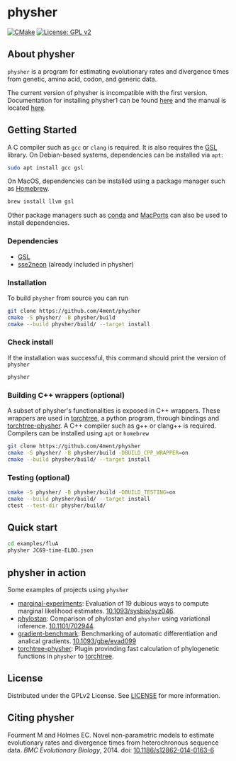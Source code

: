 # physher

[![CMake](https://github.com/4ment/physher/actions/workflows/cmake.yml/badge.svg)](https://github.com/4ment/physher/actions/workflows/cmake.yml)
[![License: GPL v2](https://img.shields.io/badge/License-GPLv2-blue.svg)](https://www.gnu.org/licenses/gpl-2.0)

## About physher

``physher`` is a program for estimating evolutionary rates and divergence times from genetic, amino acid, codon, and generic data.

The current version of physher is incompatible with the first version.
Documentation for installing physher1 can be found [here](https://github.com/4ment/physher/wiki/Install) and the manual is located [here](https://github.com/4ment/physher/wiki/Usage).

## Getting Started

A C compiler such as ``gcc`` or ``clang`` is required. It is also requires the [GSL] library.
On Debian-based systems, dependencies can be installed via ``apt``:

```bash
sudo apt install gcc gsl
```

On MacOS, dependencies can be installed using a package manager such as [Homebrew](https://brew.sh).
```bash
brew install llvm gsl
```

Other package managers such as [conda](https://conda.io) and [MacPorts](https://www.macports.org) can also be used to install dependencies.

### Dependencies
 - [GSL]
 - [sse2neon] (already included in physher)

### Installation

To build ``physher`` from source you can run
```bash
git clone https://github.com/4ment/physher
cmake -S physher/ -B physher/build
cmake --build physher/build/ --target install
```

### Check install
If the installation was successful, this command should print the version of `physher`
```bash
physher
```

### Building C++ wrappers (optional)
A subset of physher's functionalities is exposed in C++ wrappers. These wrappers are used in [torchtree](https://github.com/4ment/torchtree), a python program, through bindings and [torchtree-physher](https://github.com/4ment/torchtree-physher).
A C++ compiler such as g++ or clang++ is required. Compilers can be installed using ``apt`` or ``homebrew``

```bash
git clone https://github.com/4ment/physher
cmake -S physher/ -B physher/build -DBUILD_CPP_WRAPPER=on
cmake --build physher/build/ --target install
```

### Testing (optional)

```bash
cmake -S physher/ -B physher/build -DBUILD_TESTING=on
cmake --build physher/build/ --target install
ctest --test-dir physher/build/
```

## Quick start
```bash
cd examples/fluA
physher JC69-time-ELBO.json
```

## physher in action

Some examples of projects using ``physher``
- [marginal-experiments](https://github.com/4ment/marginal-experiments): Evaluation of 19 dubious ways to compute marginal likelihood estimates. [10.1093/sysbio/syz046](https://doi.org/10.1093/sysbio/syz046).
- [phylostan](https://github.com/4ment/phylostan/tree/master/examples): Comparison of phylostan and ``physher`` using variational inference. [10.1101/702944](https://doi.org/10.1101/702944).
- [gradient-benchmark](https://github.com/4ment/gradient-benchmark): Benchmarking of automatic differentiation and analical gradients. [10.1093/gbe/evad099](https://doi.org/10.1093/gbe/evad099)
- [torchtree-physher](https://github.com/4ment/torchtree-physher): Plugin provinding fast calculation of phylogenetic functions in ``physher`` to [torchtree].

## License

Distributed under the GPLv2 License. See [LICENSE](LICENSE) for more information.

## Citing physher

Fourment M and Holmes EC. Novel non-parametric models to estimate evolutionary rates and divergence times from heterochronous sequence data. _BMC Evolutionary Biology_, 2014. doi: [10.1186/s12862-014-0163-6](https://doi.org/10.1186/s12862-014-0163-6)


[GSL]: https://www.gnu.org/software/gsl
[sse2neon]: https://github.com/DLTcollab/sse2neon
[torchtree]: https://github.com/4ment/torchtree